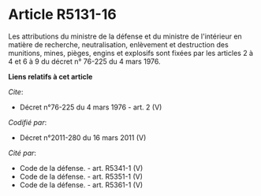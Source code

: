 # Article R5131-16

Les attributions du ministre de la défense et du ministre de l'intérieur en matière de recherche, neutralisation, enlèvement
et destruction des munitions, mines, pièges, engins et explosifs sont fixées par les articles 2 à 4 et 6 à 9 du décret n°
76-225 du 4 mars 1976.

**Liens relatifs à cet article**

_Cite_:

  - Décret n°76-225 du 4 mars 1976 - art. 2 (V)

_Codifié par_:

  - Décret n°2011-280 du 16 mars 2011 (V)

_Cité par_:

  - Code de la défense. - art. R5341-1 (V)
  - Code de la défense. - art. R5351-1 (V)
  - Code de la défense. - art. R5361-1 (V)
